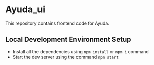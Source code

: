# Ayuda_ui

This repository contains frontend code for Ayuda.

## Local Development Environment Setup

- Install all the dependencies using `npm install` or `npm i` command
- Start the dev server using the command `npm start`
